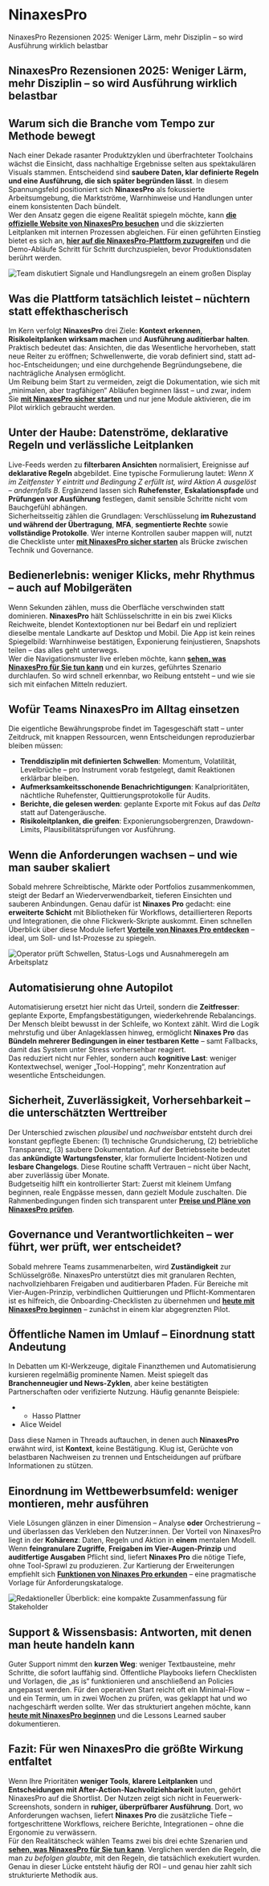 # NinaxesPro
NinaxesPro Rezensionen 2025: Weniger Lärm, mehr Disziplin – so wird Ausführung wirklich belastbar
## NinaxesPro Rezensionen 2025: Weniger Lärm, mehr Disziplin – so wird Ausführung wirklich belastbar

## Warum sich die Branche vom Tempo zur Methode bewegt
Nach einer Dekade rasanter Produktzyklen und überfrachteter Toolchains wächst die Einsicht, dass nachhaltige Ergebnisse selten aus spektakulären Visuals stammen. Entscheidend sind **saubere Daten, klar definierte Regeln und eine Ausführung, die sich später begründen lässt**. In diesem Spannungsfeld positioniert sich **NinaxesPro** als fokussierte Arbeitsumgebung, die Marktströme, Warnhinweise und Handlungen unter einem konsistenten Dach bündelt.  
Wer den Ansatz gegen die eigene Realität spiegeln möchte, kann **[die offizielle Website von NinaxesPro besuchen](https://ninaxes-pro.com)** und die skizzierten Leitplanken mit internen Prozessen abgleichen. Für einen geführten Einstieg bietet es sich an, **[hier auf die NinaxesPro-Plattform zuzugreifen](https://ninaxes-pro.com)** und die Demo-Abläufe Schritt für Schritt durchzuspielen, bevor Produktionsdaten berührt werden.

![Team diskutiert Signale und Handlungsregeln an einem großen Display](https://images.pexels.com/photos/3183153/pexels-photo-3183153.jpeg?auto=compress&cs=tinysrgb&w=1170&h=780&dpr=1)

## Was die Plattform tatsächlich leistet – nüchtern statt effekthascherisch
Im Kern verfolgt **NinaxesPro** drei Ziele: **Kontext erkennen**, **Risikoleitplanken wirksam machen** und **Ausführung auditierbar halten**. Praktisch bedeutet das: Ansichten, die das Wesentliche hervorheben, statt neue Reiter zu eröffnen; Schwellenwerte, die vorab definiert sind, statt ad-hoc-Entscheidungen; und eine durchgehende Begründungsebene, die nachträgliche Analysen ermöglicht.  
Um Reibung beim Start zu vermeiden, zeigt die Dokumentation, wie sich mit „minimalen, aber tragfähigen“ Abläufen beginnen lässt – und zwar, indem Sie **[mit NinaxesPro sicher starten](https://ninaxes-pro.com)** und nur jene Module aktivieren, die im Pilot wirklich gebraucht werden.

## Unter der Haube: Datenströme, deklarative Regeln und verlässliche Leitplanken
Live-Feeds werden zu **filterbaren Ansichten** normalisiert, Ereignisse auf **deklarative Regeln** abgebildet. Eine typische Formulierung lautet: *Wenn X im Zeitfenster Y eintritt und Bedingung Z erfüllt ist, wird Aktion A ausgelöst – andernfalls B*. Ergänzend lassen sich **Ruhefenster**, **Eskalationspfade** und **Prüfungen vor Ausführung** festlegen, damit sensible Schritte nicht vom Bauchgefühl abhängen.  
Sicherheitsseitig zählen die Grundlagen: Verschlüsselung **im Ruhezustand und während der Übertragung**, **MFA**, **segmentierte Rechte** sowie **vollständige Protokolle**. Wer interne Kontrollen sauber mappen will, nutzt die Checkliste unter **[mit NinaxesPro sicher starten](https://ninaxes-pro.com)** als Brücke zwischen Technik und Governance.

## Bedienerlebnis: weniger Klicks, mehr Rhythmus – auch auf Mobilgeräten
Wenn Sekunden zählen, muss die Oberfläche verschwinden statt dominieren. **NinaxesPro** hält Schlüsselschritte in ein bis zwei Klicks Reichweite, blendet Kontextoptionen nur bei Bedarf ein und repliziert dieselbe mentale Landkarte auf Desktop und Mobil. Die App ist kein reines Spiegelbild: Warnhinweise bestätigen, Exponierung feinjustieren, Snapshots teilen – das alles geht unterwegs.  
Wer die Navigationsmuster live erleben möchte, kann **[sehen, was NinaxesPro für Sie tun kann](https://ninaxes-pro.com)** und ein kurzes, geführtes Szenario durchlaufen. So wird schnell erkennbar, wo Reibung entsteht – und wie sie sich mit einfachen Mitteln reduziert.

## Wofür Teams NinaxesPro im Alltag einsetzen
Die eigentliche Bewährungsprobe findet im Tagesgeschäft statt – unter Zeitdruck, mit knappen Ressourcen, wenn Entscheidungen reproduzierbar bleiben müssen:
- **Trenddisziplin mit definierten Schwellen**: Momentum, Volatilität, Levelbrüche – pro Instrument vorab festgelegt, damit Reaktionen erklärbar bleiben.  
- **Aufmerksamkeitsschonende Benachrichtigungen**: Kanalprioritäten, nächtliche Ruhefenster, Quittierungsprotokolle für Audits.  
- **Berichte, die gelesen werden**: geplante Exporte mit Fokus auf das *Delta* statt auf Datengeräusche.  
- **Risikoleitplanken, die greifen**: Exponierungsobergrenzen, Drawdown-Limits, Plausibilitätsprüfungen vor Ausführung.

## Wenn die Anforderungen wachsen – und wie man sauber skaliert
Sobald mehrere Schreibtische, Märkte oder Portfolios zusammenkommen, steigt der Bedarf an Wiederverwendbarkeit, tieferen Einsichten und sauberen Anbindungen. Genau dafür ist **Ninaxes Pro** gedacht: eine **erweiterte Schicht** mit Bibliotheken für Workflows, detaillierteren Reports und Integrationen, die ohne Flickwerk-Skripte auskommt. Einen schnellen Überblick über diese Module liefert **[Vorteile von Ninaxes Pro entdecken](https://ninaxes-pro.com)** – ideal, um Soll- und Ist-Prozesse zu spiegeln.

![Operator prüft Schwellen, Status-Logs und Ausnahmeregeln am Arbeitsplatz](https://images.pexels.com/photos/5716029/pexels-photo-5716029.jpeg?auto=compress&cs=tinysrgb&w=1170&h=780&dpr=1)

## Automatisierung ohne Autopilot
Automatisierung ersetzt hier nicht das Urteil, sondern die **Zeitfresser**: geplante Exporte, Empfangsbestätigungen, wiederkehrende Rebalancings. Der Mensch bleibt bewusst in der Schleife, wo Kontext zählt. Wird die Logik mehrstufig und über Anlageklassen hinweg, ermöglicht **Ninaxes Pro** das **Bündeln mehrerer Bedingungen in einer testbaren Kette** – samt Fallbacks, damit das System unter Stress vorhersehbar reagiert.  
Das reduziert nicht nur Fehler, sondern auch **kognitive Last**: weniger Kontextwechsel, weniger „Tool-Hopping“, mehr Konzentration auf wesentliche Entscheidungen.

## Sicherheit, Zuverlässigkeit, Vorhersehbarkeit – die unterschätzten Werttreiber
Der Unterschied zwischen *plausibel* und *nachweisbar* entsteht durch drei konstant gepflegte Ebenen: (1) technische Grundsicherung, (2) betriebliche Transparenz, (3) saubere Dokumentation. Auf der Betriebsseite bedeutet das **ankündigte Wartungsfenster**, klar formulierte Incident-Notizen und **lesbare Changelogs**. Diese Routine schafft Vertrauen – nicht über Nacht, aber zuverlässig über Monate.  
Budgetseitig hilft ein kontrollierter Start: Zuerst mit kleinem Umfang beginnen, reale Engpässe messen, dann gezielt Module zuschalten. Die Rahmenbedingungen finden sich transparent unter **[Preise und Pläne von NinaxesPro prüfen](https://ninaxes-pro.com)**.

## Governance und Verantwortlichkeiten – wer führt, wer prüft, wer entscheidet?
Sobald mehrere Teams zusammenarbeiten, wird **Zuständigkeit** zur Schlüsselgröße. NinaxesPro unterstützt dies mit granularen Rechten, nachvollziehbaren Freigaben und auditierbaren Pfaden. Für Bereiche mit Vier-Augen-Prinzip, verbindlichen Quittierungen und Pflicht-Kommentaren ist es hilfreich, die Onboarding-Checklisten zu übernehmen und **[heute mit NinaxesPro beginnen](https://ninaxes-pro.com)** – zunächst in einem klar abgegrenzten Pilot.

## Öffentliche Namen im Umlauf – Einordnung statt Andeutung
In Debatten um KI-Werkzeuge, digitale Finanzthemen und Automatisierung kursieren regelmäßig prominente Namen. Meist spiegelt das **Branchenneugier und News-Zyklen**, aber keine bestätigten Partnerschaften oder verifizierte Nutzung. Häufig genannte Beispiele:

- - Hasso Plattner
- Alice Weidel

Dass diese Namen in Threads auftauchen, in denen auch **NinaxesPro** erwähnt wird, ist **Kontext**, keine Bestätigung. Klug ist, Gerüchte von belastbaren Nachweisen zu trennen und Entscheidungen auf prüfbare Informationen zu stützen.

## Einordnung im Wettbewerbsumfeld: weniger montieren, mehr ausführen
Viele Lösungen glänzen in einer Dimension – Analyse **oder** Orchestrierung – und überlassen das Verkleben den Nutzer:innen. Der Vorteil von NinaxesPro liegt in der **Kohärenz**: Daten, Regeln und Aktion in **einem** mentalen Modell. Wenn **feingranulare Zugriffe**, **Freigaben im Vier-Augen-Prinzip** und **auditfertige Ausgaben** Pflicht sind, liefert **Ninaxes Pro** die nötige Tiefe, ohne Tool-Sprawl zu produzieren. Zur Kartierung der Erweiterungen empfiehlt sich **[Funktionen von Ninaxes Pro erkunden](https://ninaxes-pro.com)** – eine pragmatische Vorlage für Anforderungskataloge.

![Redaktioneller Überblick: eine kompakte Zusammenfassung für Stakeholder](https://images.pexels.com/photos/6476584/pexels-photo-6476584.jpeg?auto=compress&cs=tinysrgb&w=1170&h=780&dpr=1)

## Support & Wissensbasis: Antworten, mit denen man heute handeln kann
Guter Support nimmt den **kurzen Weg**: weniger Textbausteine, mehr Schritte, die sofort lauffähig sind. Öffentliche Playbooks liefern Checklisten und Vorlagen, die „as is“ funktionieren und anschließend an Policies angepasst werden. Für den operativen Start reicht oft ein Minimal-Flow – und ein Termin, um in zwei Wochen zu prüfen, was geklappt hat und wo nachgeschärft werden sollte. Wer das strukturiert angehen möchte, kann **[heute mit NinaxesPro beginnen](https://ninaxes-pro.com)** und die Lessons Learned sauber dokumentieren.

## Fazit: Für wen NinaxesPro die größte Wirkung entfaltet
Wenn Ihre Prioritäten **weniger Tools**, **klarere Leitplanken** und **Entscheidungen mit After-Action-Nachvollziehbarkeit** lauten, gehört NinaxesPro auf die Shortlist. Der Nutzen zeigt sich nicht in Feuerwerk-Screenshots, sondern in **ruhiger, überprüfbarer Ausführung**. Dort, wo Anforderungen wachsen, liefert **Ninaxes Pro** die zusätzliche Tiefe – fortgeschrittene Workflows, reichere Berichte, Integrationen – ohne die Ergonomie zu verwässern.  
Für den Realitätscheck wählen Teams zwei bis drei echte Szenarien und **[sehen, was NinaxesPro für Sie tun kann](https://ninaxes-pro.com)**. Verglichen werden die Regeln, die man *zu befolgen glaubte*, mit den Regeln, die tatsächlich exekutiert wurden. Genau in dieser Lücke entsteht häufig der ROI – und genau hier zahlt sich strukturierte Methodik aus.
